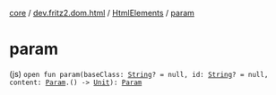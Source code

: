 [core](../../index.md) / [dev.fritz2.dom.html](../index.md) / [HtmlElements](index.md) / [param](./param.md)

# param

(js) `open fun param(baseClass: `[`String`](https://kotlinlang.org/api/latest/jvm/stdlib/kotlin/-string/index.html)`? = null, id: `[`String`](https://kotlinlang.org/api/latest/jvm/stdlib/kotlin/-string/index.html)`? = null, content: `[`Param`](../-param/index.md)`.() -> `[`Unit`](https://kotlinlang.org/api/latest/jvm/stdlib/kotlin/-unit/index.html)`): `[`Param`](../-param/index.md)
